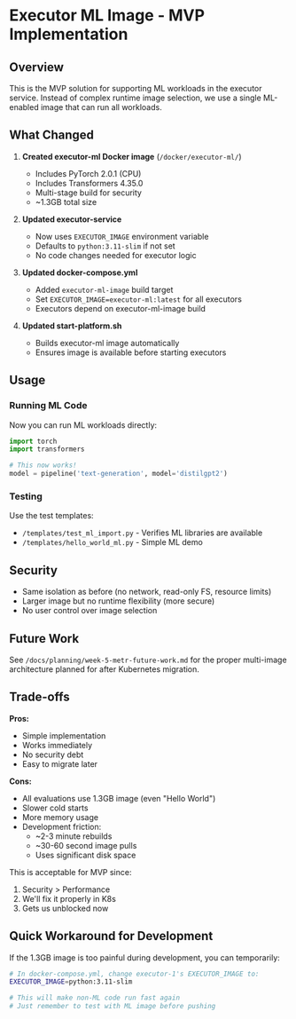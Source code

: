 # Executor ML Image - MVP Implementation

## Overview

This is the MVP solution for supporting ML workloads in the executor service. Instead of complex runtime image selection, we use a single ML-enabled image that can run all workloads.

## What Changed

1. **Created executor-ml Docker image** (`/docker/executor-ml/`)
   - Includes PyTorch 2.0.1 (CPU)
   - Includes Transformers 4.35.0
   - Multi-stage build for security
   - ~1.3GB total size

2. **Updated executor-service**
   - Now uses `EXECUTOR_IMAGE` environment variable
   - Defaults to `python:3.11-slim` if not set
   - No code changes needed for executor logic

3. **Updated docker-compose.yml**
   - Added `executor-ml-image` build target
   - Set `EXECUTOR_IMAGE=executor-ml:latest` for all executors
   - Executors depend on executor-ml-image build

4. **Updated start-platform.sh**
   - Builds executor-ml image automatically
   - Ensures image is available before starting executors

## Usage

### Running ML Code

Now you can run ML workloads directly:

```python
import torch
import transformers

# This now works!
model = pipeline('text-generation', model='distilgpt2')
```

### Testing

Use the test templates:
- `/templates/test_ml_import.py` - Verifies ML libraries are available
- `/templates/hello_world_ml.py` - Simple ML demo

## Security

- Same isolation as before (no network, read-only FS, resource limits)
- Larger image but no runtime flexibility (more secure)
- No user control over image selection

## Future Work

See `/docs/planning/week-5-metr-future-work.md` for the proper multi-image architecture planned for after Kubernetes migration.

## Trade-offs

**Pros:**
- Simple implementation
- Works immediately  
- No security debt
- Easy to migrate later

**Cons:**
- All evaluations use 1.3GB image (even "Hello World")
- Slower cold starts
- More memory usage
- Development friction:
  - ~2-3 minute rebuilds
  - ~30-60 second image pulls
  - Uses significant disk space

This is acceptable for MVP since:
1. Security > Performance
2. We'll fix it properly in K8s
3. Gets us unblocked now

## Quick Workaround for Development

If the 1.3GB image is too painful during development, you can temporarily:

```bash
# In docker-compose.yml, change executor-1's EXECUTOR_IMAGE to:
EXECUTOR_IMAGE=python:3.11-slim

# This will make non-ML code run fast again
# Just remember to test with ML image before pushing
```